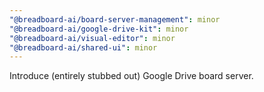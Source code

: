 ```yaml
---
"@breadboard-ai/board-server-management": minor
"@breadboard-ai/google-drive-kit": minor
"@breadboard-ai/visual-editor": minor
"@breadboard-ai/shared-ui": minor
---
```


Introduce (entirely stubbed out) Google Drive board server.
